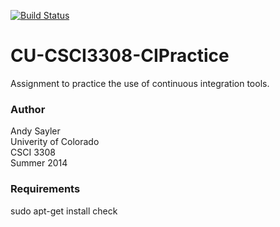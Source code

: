 [![Build Status](https://travis-ci.com/mljunker/CU-CSCI3308-CIPractice.svg?branch=master)](https://travis-ci.com/mljunker/CU-CSCI3308-CIPractice)

CU-CSCI3308-CIPractice
======================

Assignment to practice the use of continuous integration tools.

### Author
Andy Sayler  
Univerity of Colorado  
CSCI 3308  
Summer 2014

### Requirements
sudo apt-get install check
